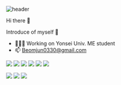 ![header](https://capsule-render.vercel.app/api?type=waving&color=auto&height=300&section=header&text=👋&fontSize=90)

Hi there 👀

Introduce of myself 🌱
- 🧑🏻‍💻 Working on Yonsei Univ. ME student
- 📫 Beomjun0330@gmail.com

<img src="https://img.shields.io/badge/GITHUB-181717?style=flat-square&logo=GITHUB&logoColor=white"/> <img src="https://img.shields.io/badge/Notion-000000?style=flat-square&logo=Notion&logoColor=white"/> <img src="https://img.shields.io/badge/Python-3776AB?style=flat-square&logo=Python&logoColor=white"/> <img src="https://img.shields.io/badge/C-A8B9CC?style=flat-square&logo=C&logoColor=white"/> <img src="https://img.shields.io/badge/C++ - 00599C?style=flat-square&logo=C++&logoColor=white"/> <img src="https://img.shields.io/badge/ROS-22314E?style=flat-square&logo=ROS&logoColor=white"/>

<img src="https://img.shields.io/badge/macOS-000000?style=flat-square&logo=macOS&logoColor=white"/> <img src="https://img.shields.io/badge/Windows 11-0078D4?style=flat-square&logo=Windows 11&logoColor=white"/> <img src="https://img.shields.io/badge/Linux-FCC624?style=flat-square&logo=Linux&logoColor=black"/> 
